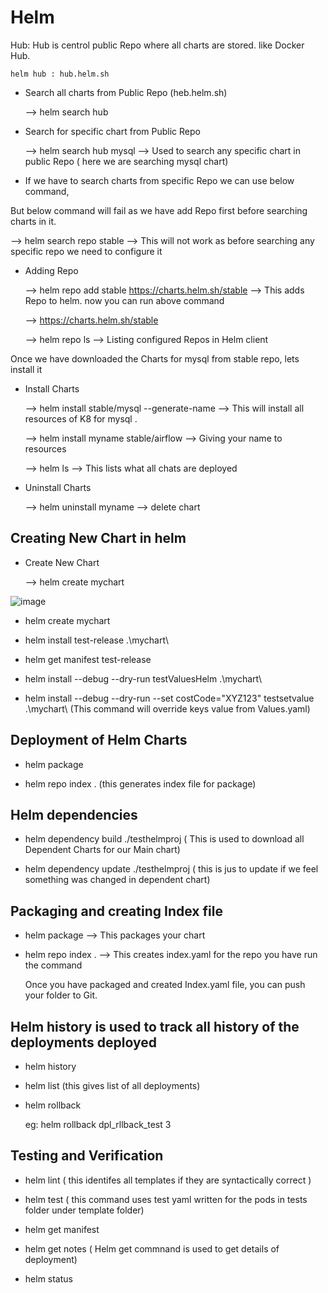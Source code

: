 # Helm

Hub: Hub is centrol public Repo where all charts are stored. like Docker Hub.

    helm hub : hub.helm.sh
   
 * Search all charts from Public Repo (heb.helm.sh)

    --> helm search hub 

*  Search for specific chart from Public Repo 
 
   --> helm search hub mysql --> Used to search any specific chart in public Repo ( here we are searching mysql chart) 
 
* If we have to search charts from specific Repo we can use below command,

But below command will fail as we have add Repo first before searching charts in it.

   --> helm search repo stable  --> This will not work as before searching any specific repo we need to configure it
 
* Adding Repo 
 
  --> helm repo add stable https://charts.helm.sh/stable  --> This adds Repo to helm. now you can run above command
 
  --> https://charts.helm.sh/stable

  --> helm repo ls  --> Listing configured Repos in Helm client

Once we have downloaded the Charts for mysql from stable repo, lets install it

* Install Charts

  --> helm install stable/mysql --generate-name   --> This will install all resources of K8 for mysql .

  --> helm install myname stable/airflow  --> Giving your name to resources

  --> helm ls  --> This lists what all chats are deployed

* Uninstall Charts 

  --> helm uninstall myname <chart-name>  --> delete chart


## Creating New Chart in helm

* Create New Chart

  --> helm create mychart


![image](https://user-images.githubusercontent.com/63234624/146436793-75310b14-286f-42ff-b412-7b714b4b5ca8.png)
    
   
    
* helm create mychart

* helm install test-release .\mychart\

* helm get manifest test-release

* helm install --debug --dry-run testValuesHelm .\mychart\

* helm install --debug --dry-run --set costCode="XYZ123" testsetvalue .\mychart\   (This command will override keys value from Values.yaml)

## Deployment of Helm Charts

* helm package <complete path of chart>

* helm repo index . (this generates index file for package)

## Helm dependencies

* helm dependency build ./testhelmproj ( This is used to download all Dependent Charts for our Main chart)

* helm dependency update ./testhelmproj ( this is jus to update if we feel something was changed in dependent chart)

## Packaging and creating Index file

* helm package <complete path of Chart>  --> This packages your chart

* helm repo index . --> This creates index.yaml for the repo you have run the command

  Once you have packaged and created Index.yaml file, you can push your folder to Git.

## Helm history is used to track all history of the deployments deployed

* helm history <name of deployment>

* helm list (this gives list of all deployments) 

* helm rollback <name of deployment> <revision to which we want to rollback>

    eg: helm rollback dpl_rllback_test 3

## Testing and Verification

* helm lint <complete path of chart>  ( this identifes all templates if they are syntactically correct )

* helm test <name of deployment> ( this command uses test yaml written for the pods in tests folder under template folder)

* helm get manifest <deployment name>

* helm get notes <deployment name> ( Helm get commnand is used to get details of deployment)

* helm status <deployment name>

